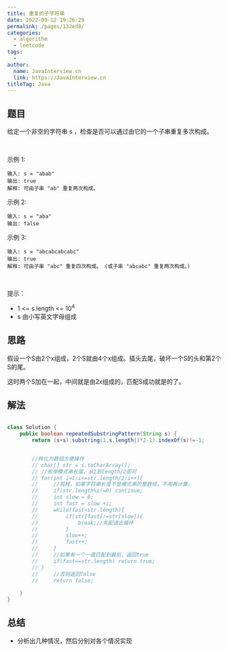 ```yaml
---
title: 重复的子字符串
date: 2022-09-12 19:26:29
permalink: /pages/132ed8/
categories:
  - algorithm
  - leetcode
tags:
  - 
author: 
  name: JavaInterview.cn
  link: https://JavaInterview.cn
titleTag: Java
---
```


## 题目

给定一个非空的字符串 s ，检查是否可以通过由它的一个子串重复多次构成。

 

示例 1:

    输入: s = "abab"
    输出: true
    解释: 可由子串 "ab" 重复两次构成。
示例 2:

    输入: s = "aba"
    输出: false
示例 3:

    输入: s = "abcabcabcabc"
    输出: true
    解释: 可由子串 "abc" 重复四次构成。 (或子串 "abcabc" 重复两次构成。)
 

提示：

- 1 <= s.length <= 10<sup>4</sup>
- s 由小写英文字母组成


## 思路

假设一个S由2个x组成，2个S就由4个x组成。插头去尾，破坏一个S的头和第2个S的尾。

这时两个S加在一起，中间就是由2x组成的，匹配S成功就是的了。

## 解法
```java

class Solution {
    public boolean repeatedSubstringPattern(String s) {
        return (s+s).substring(1,s.length()*2-1).indexOf(s)!=-1;


        //转化为数组方便操作
        // char[] str = s.toCharArray();
        // //枚举模式串长度，从1到length/2即可
        // for(int i=1;i<=str.length/2;i++){
        //     //剪枝，如果字符串长度不是模式串的整数倍，不用再计算。
        //     if(str.length%i!=0) continue;
        //     int slow = 0;
        //     int fast = slow +i;
        //     while(fast<str.length){
        //         if(str[fast]!=str[slow]){
        //             break;//失配退出循环
        //         }
        //         slow++;
        //         fast++;
        //     }
        //     //如果有一个一直匹配到最后，返回true
        //     if(fast==str.length) return true;
        // }
        //     //否则返回false
        //     return false;
        
    }
}
```

## 总结

- 分析出几种情况，然后分别对各个情况实现 
